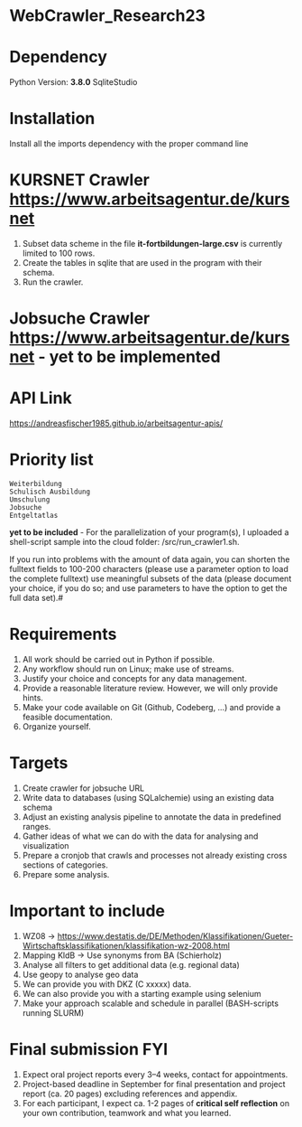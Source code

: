 # WebCrawler_Research23

# Dependency

Python Version: **3.8.0**
SqliteStudio

# Installation

Install all the imports dependency with the proper command line

# KURSNET Crawler https://www.arbeitsagentur.de/kursnet

1. Subset data scheme in the file **it-fortbildungen-large.csv** is currently limited to 100 rows.
2. Create the tables in sqlite that are used in the program with their schema.
3. Run the crawler.

# Jobsuche Crawler https://www.arbeitsagentur.de/kursnet - yet to be implemented

# API Link

https://andreasfischer1985.github.io/arbeitsagentur-apis/

# Priority list

```
Weiterbildung
Schulisch Ausbildung
Umschulung
Jobsuche
Entgeltatlas
```

**yet to be included** - For the parallelization of your program(s), I uploaded a shell-script sample into the cloud folder: /src/run_crawler1.sh.

If you run into problems with the amount of data again, you can
shorten the fulltext fields to 100-200 characters (please use a parameter option to load the complete fulltext)
use meaningful subsets of the data (please document your choice, if you do so; and use parameters to have the option to get the full data set).#

# Requirements

1. All work should be carried out in Python if possible.
2. Any workflow should run on Linux; make use of streams.
3. Justify your choice and concepts for any data management.
4. Provide a reasonable literature review. However, we will only provide hints.
5. Make your code available on Git (Github, Codeberg, …) and provide a feasible documentation.
6. Organize yourself.

# Targets

1. Create crawler for jobsuche URL
2. Write data to databases (using SQLalchemie) using an existing data schema
3. Adjust an existing analysis pipeline to annotate the data in predefined ranges.
4. Gather ideas of what we can do with the data for analysing and visualization
5. Prepare a cronjob that crawls and processes not already existing cross sections of categories.
6. Prepare some analysis.

# Important to include

1. WZ08 → https://www.destatis.de/DE/Methoden/Klassifikationen/Gueter-Wirtschaftsklassifikationen/klassifikation-wz-2008.html
2. Mapping KldB → Use synonyms from BA (Schierholz)
3. Analyse all filters to get additional data (e.g. regional data)
4. Use geopy to analyse geo data
5. We can provide you with DKZ (C xxxxx) data.
6. We can also provide you with a starting example using selenium
7. Make your approach scalable and schedule in parallel (BASH-scripts running SLURM)

# Final submission FYI

1. Expect oral project reports every 3–4 weeks, contact for appointments.
2. Project-based deadline in September for final presentation and project report (ca. 20 pages) excluding references and appendix.
3. For each participant, I expect ca. 1-2 pages of **critical self reflection** on your own contribution, teamwork and what you learned.
